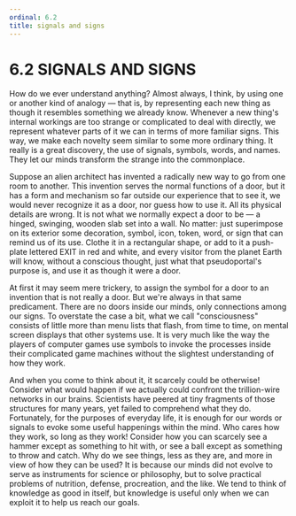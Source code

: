 ```yaml
---
ordinal: 6.2
title: signals and signs
---
```


# 6.2 SIGNALS AND SIGNS

How do we ever understand anything? Almost always, I think, by using one or another kind of analogy &mdash; that is, by representing each new thing as though it resembles something we already know. Whenever a new thing's internal workings are too strange or complicated to deal with directly, we represent whatever parts of it we can in terms of more familiar signs. This way, we make each novelty seem similar to some more ordinary thing. It really is a great discovery, the use of signals, symbols, words, and names. They let our minds transform the strange into the commonplace.

Suppose an alien architect has invented a radically new way to go from one room to another. This invention serves the normal functions of a door, but it has a form and mechanism so far outside our experience that to see it, we would never recognize it as a door, nor guess how to use it. All its physical details are wrong. It is not what we normally expect a door to be &mdash; a hinged, swinging, wooden slab set into a wall. No matter: just superimpose on its exterior some decoration, symbol, icon, token, word, or sign that can remind us of its use. Clothe it in a rectangular shape, or add to it a push-plate lettered EXIT in red and white, and every visitor from the planet Earth will know, without a conscious thought, just what that pseudoportal's purpose is, and use it as though it were a door.

At first it may seem mere trickery, to assign the symbol for a door to an invention that is not really a door. But we're always in that same predicament. There are no doors inside our minds, only connections among our signs. To overstate the case a bit, what we call "consciousness" consists of little more than menu lists that flash, from time to time, on mental screen displays that other systems use. It is very much like the way the players of computer games use symbols to invoke the processes inside their complicated game machines without the slightest understanding of how they work.

And when you come to think about it, it scarcely could be otherwise! Consider what would happen if we actually could confront the trillion-wire networks in our brains. Scientists have peered at tiny fragments of those structures for many years, yet failed to comprehend what they do. Fortunately, for the purposes of everyday life, it is enough for our words or signals to evoke some useful happenings within the mind. Who cares how they work, so long as they work! Consider how you can scarcely see a hammer except as something to hit with, or see a ball except as something to throw and catch. Why do we see things, less as they are, and more in view of how they can be used? It is because our minds did not evolve to serve as instruments for science or philosophy, but to solve practical problems of nutrition, defense, procreation, and the like. We tend to think of knowledge as good in itself, but knowledge is useful only when we can exploit it to help us reach our goals.

